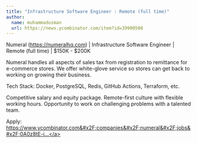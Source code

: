 ```yaml
---
title: "Infrastructure Software Engineer : Remote (full time)"
author:
  name: muhammadusman
  url: https://news.ycombinator.com/item?id=39900508
---
```

Numeral (<a href="https:&#x2F;&#x2F;numeralhq.com">https:&#x2F;&#x2F;numeralhq.com</a>) | Infrastructure Software Engineer | Remote (full time) | $150K - $200K

Numeral handles all aspects of sales tax from registration to remittance for e-commerce stores. We offer white-glove service so stores can get back to working on growing their business.

Tech Stack: Docker, PostgreSQL, Redis, GitHub Actions, Terraform, etc.

Competitive salary and equity package. 
Remote-first culture with flexible working hours. 
Opportunity to work on challenging problems with a talented team.

Apply: <a href="https:&#x2F;&#x2F;www.ycombinator.com&#x2F;companies&#x2F;numeral&#x2F;jobs&#x2F;0A0z8tE-infrastructure-software-engineer">https:&#x2F;&#x2F;www.ycombinator.com&#x2F;companies&#x2F;numeral&#x2F;jobs&#x2F;0A0z8tE-i...</a>
